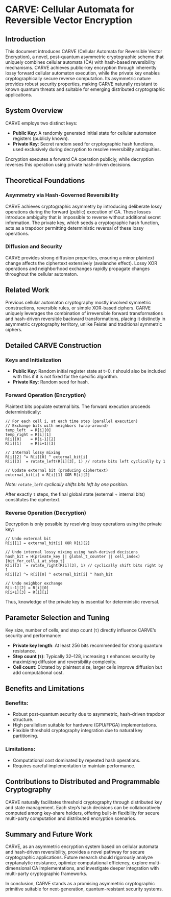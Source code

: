 # CARVE: Cellular Automata for Reversible Vector Encryption

## Introduction

This document introduces CARVE (Cellular Automata for Reversible Vector Encryption), a novel, post-quantum asymmetric cryptographic scheme that uniquely combines cellular automata (CA) with hash-based reversibility mechanisms. CARVE achieves public-key encryption through inherently lossy forward cellular automaton execution, while the private key enables cryptographically secure reverse computation. Its asymmetric nature provides robust security properties, making CARVE naturally resistant to known quantum threats and suitable for emerging distributed cryptographic applications.

## System Overview

CARVE employs two distinct keys:

- **Public Key**: A randomly generated initial state for cellular automaton registers (publicly known).
- **Private Key**: Secret random seed for cryptographic hash functions, used exclusively during decryption to resolve reversibility ambiguities.

Encryption executes a forward CA operation publicly, while decryption reverses this operation using private hash-driven decisions.

## Theoretical Foundations

### Asymmetry via Hash-Governed Reversibility

CARVE achieves cryptographic asymmetry by introducing deliberate lossy operations during the forward (public) execution of CA. These losses introduce ambiguity that is impossible to reverse without additional secret information. The private key, which seeds a cryptographic hash function, acts as a trapdoor permitting deterministic reversal of these lossy operations.

### Diffusion and Security

CARVE provides strong diffusion properties, ensuring a minor plaintext change affects the ciphertext extensively (avalanche effect). Lossy XOR operations and neighborhood exchanges rapidly propagate changes throughout the cellular automaton.

## Related Work

Previous cellular automaton cryptography mostly involved symmetric constructions, reversible rules, or simple XOR-based ciphers. CARVE uniquely leverages the combination of irreversible forward transformations and hash-driven reversible backward transformations, placing it distinctly in asymmetric cryptography territory, unlike Feistel and traditional symmetric ciphers.

## Detailed CARVE Construction

### Keys and Initialization

- **Public Key**: Random initial register state at t=0.  $t$ should also be included with this if it is not fixed for the specific algorithm.
- **Private Key**: Random seed for hash.

### Forward Operation (Encryption)

Plaintext bits populate external bits. The forward execution proceeds deterministically:

```pseudo
// For each cell i, at each time step (parallel execution)
// Exchange bits with neighbors (wrap-around)
temp_left  = R[i][0]
temp_right = R[i][1]
R[i][0]    = R[i-1][2]
R[i][1]    = R[i+1][3]

// Internal lossy mixing
R[i][2] ^= R[i][0] ^ external_bit[i]
R[i][3]  = rotate_left(R[i][3], 1) // rotate bits left cyclically by 1

// Update external bit (producing ciphertext)
external_bit[i] = R[i][1] XOR R[i][2]
```

*Note: `rotate_left` cyclically shifts bits left by one position.*

After exactly `t` steps, the final global state (external + internal bits) constitutes the ciphertext.

### Reverse Operation (Decryption)

Decryption is only possible by resolving lossy operations using the private key:

```pseudo
// Undo external bit
R[i][1] = external_bit[i] XOR R[i][2]

// Undo internal lossy mixing using hash-derived decisions
hash_bit = H(private_key || global_t_counter || cell_index)[bit_for_cell_i_at_step_t]
R[i][3]  = rotate_right(R[i][3], 1) // cyclically shift bits right by 1
R[i][2] ^= R[i][0] ^ external_bit[i] ^ hash_bit

// Undo neighbor exchange
R[i-1][2] = R[i][0]
R[i+1][3] = R[i][1]
```

Thus, knowledge of the private key is essential for deterministic reversal.

## Parameter Selection and Tuning

Key size, number of cells, and step count (`t`) directly influence CARVE’s security and performance:

- **Private key length**: At least 256 bits recommended for strong quantum resistance.
- **Step count (`t`)**: Typically 32–128, increasing `t` enhances security by maximizing diffusion and reversibility complexity.
- **Cell count**: Dictated by plaintext size, larger cells improve diffusion but add computational cost.

## Benefits and Limitations

### Benefits:
- Robust post-quantum security due to asymmetric, hash-driven trapdoor structure.
- High parallelism suitable for hardware (GPU/FPGA) implementations.
- Flexible threshold cryptography integration due to natural key partitioning.

### Limitations:
- Computational cost dominated by repeated hash operations.
- Requires careful implementation to maintain performance.

## Contributions to Distributed and Programmable Cryptography

CARVE naturally facilitates threshold cryptography through distributed key and state management. Each step’s hash decisions can be collaboratively computed among key-share holders, offering built-in flexibility for secure multi-party computation and distributed encryption scenarios.

## Summary and Future Work

CARVE, as an asymmetric encryption system based on cellular automata and hash-driven reversibility, provides a novel pathway for secure cryptographic applications. Future research should rigorously analyze cryptanalytic resistance, optimize computational efficiency, explore multi-dimensional CA implementations, and investigate deeper integration with multi-party cryptographic frameworks.

In conclusion, CARVE stands as a promising asymmetric cryptographic primitive suitable for next-generation, quantum-resistant security systems.

